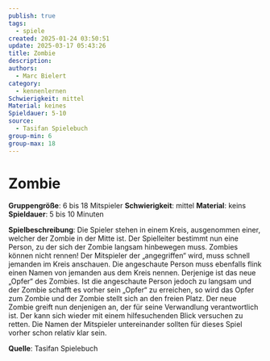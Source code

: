 ```yaml
---
publish: true
tags:
  - spiele
created: 2025-01-24 03:50:51
update: 2025-03-17 05:43:26
title: Zombie
description: 
authors:
  - Marc Bielert
category:
  - kennenlernen
Schwierigkeit: mittel
Material: keines
Spieldauer: 5-10
source:
  - Tasifan Spielebuch
group-min: 6
group-max: 18
---
```


# Zombie

**Gruppengröße**: 6 bis 18 Mitspieler
**Schwierigkeit**: mittel
**Material**: keins
**Spieldauer**: 5 bis 10 Minuten

**Spielbeschreibung**:
Die Spieler stehen in einem Kreis, ausgenommen einer, welcher der Zombie in der Mitte ist. Der Spielleiter bestimmt nun eine Person, zu der sich der Zombie langsam hinbewegen muss. Zombies können nicht rennen! Der Mitspieler der „angegriffen“ wird, muss schnell jemanden im Kreis anschauen. Die angeschaute Person muss ebenfalls flink einen Namen von jemanden aus dem Kreis nennen. Derjenige ist das neue „Opfer“ des Zombies. Ist die angeschaute Person jedoch zu langsam und der Zombie schafft es vorher sein „Opfer“ zu erreichen, so wird das Opfer zum Zombie und der Zombie stellt sich an den freien Platz. Der neue Zombie greift nun denjenigen an, der für seine Verwandlung verantwortlich ist. Der kann sich wieder mit einem hilfesuchenden Blick versuchen zu retten. Die Namen der Mitspieler untereinander sollten für dieses Spiel vorher schon relativ klar sein.

**Quelle**:
Tasifan Spielebuch